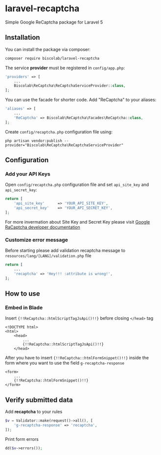 # laravel-recaptcha
Simple Google ReCaptcha package for Laravel 5

## Installation

You can install the package via composer:

```sh
composer require biscolab/laravel-recaptcha
```

The service **provider** must be registered in `config/app.php`:

```php
'providers' => [
    ...
    Biscolab\ReCaptcha\ReCaptchaServiceProvider::class,
];
```
You can use the facade for shorter code. Add "ReCaptcha" to your aliases:
```php
'aliases' => [
    ...
    'ReCaptcha' => Biscolab\ReCaptcha\Facades\ReCaptcha::class,
];
```
Create `config/recaptcha.php` configuration file using:
```su
php artisan vendor:publish --provider="Biscolab\ReCaptcha\ReCaptchaServiceProvider"
```

## Configuration

### Add your API Keys
Open `config/recaptcha.php` configuration file and set `api_site_key` and `api_secret_key`:

```php
return [
    'api_site_key'      => 'YOUR_API_SITE_KEY',
    'api_secret_key'    => 'YOUR_API_SECRET_KEY',
];
```

For more invermation about Site Key and Secret Key please visit [Google RaCaptcha developer documentation](https://developers.google.com/recaptcha/docs/start)

### Customize error message
Before starting please add validation recaptcha message to `resources/lang/[LANG]/validation.php` file

```php
return [
    ...
    'recaptcha' => 'Hey!!! :attribute is wrong!',
];
```

## How to use

### Embed in Blade

Insert `{!!ReCaptcha::htmlScriptTagJsApi()!!}` before closing `</head>` tag

```blade
<!DOCTYPE html>
<html>
    <head>
        ...
        {!!ReCaptcha::htmlScriptTagJsApi()!!}
    </head>
```

After you have to insert `{!!ReCaptcha::htmlFormSnippet()!!}` inside the form where you want to use the field `g-recaptcha-response`

```blade
<form>
    ...
    {!!ReCaptcha::htmlFormSnippet()!!}
</form>
```

## Verify submitted data

Add **recaptcha** to your rules

```php
$v = Validator::make(request()->all(), [
    'g-recaptcha-response' => 'recaptcha',
]);
```

Print form errors

```php
dd($v->errors());
```

